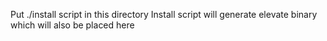 Put ./install script in this directory
Install script will generate elevate binary which will also be placed here
